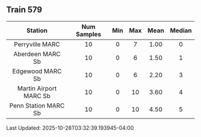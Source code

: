 ## Train 579

| Station | Num Samples | Min | Max | Mean | Median |
| :-----: | :---------: | :-: | :-: | :--: | :----: |
| Perryville MARC | 10 | 0 | 7 | 1.00 | 0 |
| Aberdeen MARC Sb | 10 | 0 | 6 | 1.50 | 1 |
| Edgewood MARC Sb | 10 | 0 | 6 | 2.20 | 3 |
| Martin Airport MARC Sb | 10 | 0 | 10 | 3.60 | 4 |
| Penn Station MARC Sb | 10 | 0 | 10 | 4.50 | 5 |


Last Updated: 2025-10-28T03:32:39.193945-04:00